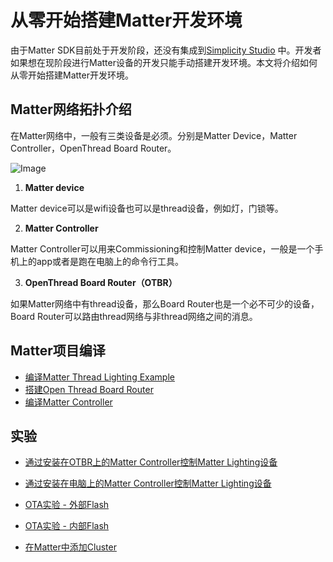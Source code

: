 
# 从零开始搭建Matter开发环境

由于Matter SDK目前处于开发阶段，还没有集成到[Simplicity Studio](https://www.silabs.com/developers/simplicity-studio) 中。开发者如果想在现阶段进行Matter设备的开发只能手动搭建开发环境。本文将介绍如何从零开始搭建Matter开发环境。

## Matter网络拓扑介绍

在Matter网络中，一般有三类设备是必须。分别是Matter Device，Matter Controller，OpenThread Board Router。

![Image](docs/matter_topology.png)

1. **Matter device**
  
  Matter device可以是wifi设备也可以是thread设备，例如灯，门锁等。
   
2. **Matter Controller**

 Matter Controller可以用来Commissioning和控制Matter device，一般是一个手机上的app或者是跑在电脑上的命令行工具。
 
3. **OpenThread Board Router（OTBR）**

 如果Matter网络中有thread设备，那么Board Router也是一个必不可少的设备，Board Router可以路由thread网络与非thread网络之间的消息。


## Matter项目编译

- [编译Matter Thread Lighting Example](MatterKBA/编译MatterThreadLightingExample.md)
- [搭建Open Thread Board Router](MatterKBA/搭建OpenThreadBoardRouter.md)
- [编译Matter Controller](MatterKBA/编译MatterController.md)



## 实验
- [通过安装在OTBR上的Matter Controller控制Matter Lighting设备](MatterKBA/通过安装在OTBR上的MatterController控制MatterLighting设备.md)

- [通过安装在电脑上的Matter Controller控制Matter Lighting设备](MatterKBA/通过安装在电脑上的MatterController控制MatterLighting设备.md)


- [OTA实验 - 外部Flash](MatterKBA/OTA实验-外部Flash.md)
- [OTA实验 - 内部Flash](MatterKBA/OTA实验-内部Flash.md)
- [在Matter中添加Cluster](MatterKBA/)


